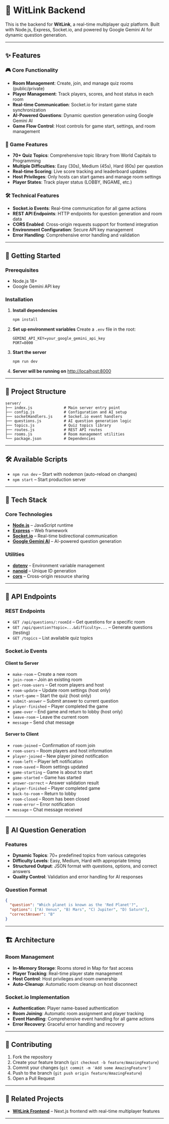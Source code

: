 # 🔧 WitLink Backend

This is the backend for **WitLink**, a real-time multiplayer quiz platform. Built with Node.js, Express, Socket.io, and powered by Google Gemini AI for dynamic question generation.

---

## ✨ Features

### 🎮 Core Functionality

- **Room Management**: Create, join, and manage quiz rooms (public/private)
- **Player Management**: Track players, scores, and host status in each room
- **Real-time Communication**: Socket.io for instant game state synchronization
- **AI-Powered Questions**: Dynamic question generation using Google Gemini AI
- **Game Flow Control**: Host controls for game start, settings, and room management

### 🎯 Game Features

- **70+ Quiz Topics**: Comprehensive topic library from World Capitals to Programming
- **Multiple Difficulties**: Easy (30s), Medium (45s), Hard (60s) per question
- **Real-time Scoring**: Live score tracking and leaderboard updates
- **Host Privileges**: Only hosts can start games and manage room settings
- **Player States**: Track player status (LOBBY, INGAME, etc.)

### 🛠 Technical Features

- **Socket.io Events**: Real-time communication for all game actions
- **REST API Endpoints**: HTTP endpoints for question generation and room data
- **CORS Enabled**: Cross-origin requests support for frontend integration
- **Environment Configuration**: Secure API key management
- **Error Handling**: Comprehensive error handling and validation

---

## 🚀 Getting Started

### Prerequisites

- Node.js 18+
- Google Gemini API key

### Installation

1. **Install dependencies**

   ```bash
   npm install
   ```

2. **Set up environment variables**
   Create a `.env` file in the root:

   ```env
   GEMINI_API_KEY=your_google_gemini_api_key
   PORT=8000
   ```

3. **Start the server**

   ```bash
   npm run dev
   ```

4. **Server will be running on**
   [http://localhost:8000](http://localhost:8000)

---

## 📁 Project Structure

```
server/
├── index.js              # Main server entry point
├── config.js             # Configuration and AI setup
├── socketHandlers.js     # Socket.io event handlers
├── questions.js          # AI question generation logic
├── topics.js             # Quiz topics library
├── routes.js             # REST API routes
├── rooms.js              # Room management utilities
└── package.json          # Dependencies
```

---

## 🛠 Available Scripts

- `npm run dev` – Start with nodemon (auto-reload on changes)
- `npm start` – Start production server

---

## 🎨 Tech Stack

### Core Technologies

- **[Node.js](https://nodejs.org/)** – JavaScript runtime
- **[Express](https://expressjs.com/)** – Web framework
- **[Socket.io](https://socket.io/)** – Real-time bidirectional communication
- **[Google Gemini AI](https://ai.google.dev/)** – AI-powered question generation

### Utilities

- **[dotenv](https://www.npmjs.com/package/dotenv)** – Environment variable management
- **[nanoid](https://www.npmjs.com/package/nanoid)** – Unique ID generation
- **[cors](https://www.npmjs.com/package/cors)** – Cross-origin resource sharing

---

## 🔌 API Endpoints

### REST Endpoints

- `GET /api/questions/:roomId` – Get questions for a specific room
- `GET /api/question?topic=...&difficulty=...` – Generate questions (testing)
- `GET /topics` – List available quiz topics

### Socket.io Events

#### Client to Server

- `make-room` – Create a new room
- `join-room` – Join an existing room
- `get-room-users` – Get room players and host
- `room-update` – Update room settings (host only)
- `start-game` – Start the quiz (host only)
- `submit-answer` – Submit answer to current question
- `player-finished` – Player completed the game
- `game-over` – End game and return to lobby (host only)
- `leave-room` – Leave the current room
- `message` – Send chat message

#### Server to Client

- `room-joined` – Confirmation of room join
- `room-users` – Room players and host information
- `player-joined` – New player joined notification
- `room-left` – Player left notification
- `room-saved` – Room settings updated
- `game-starting` – Game is about to start
- `game-started` – Game has started
- `answer-correct` – Answer validation result
- `player-finished` – Player completed game
- `back-to-room` – Return to lobby
- `room-closed` – Room has been closed
- `room-error` – Error notification
- `message` – Chat message received

---

## 🧠 AI Question Generation

### Features

- **Dynamic Topics**: 70+ predefined topics from various categories
- **Difficulty Levels**: Easy, Medium, Hard with appropriate timing
- **Structured Output**: JSON format with questions, options, and correct answers
- **Quality Control**: Validation and error handling for AI responses

### Question Format

```json
{
  "question": "Which planet is known as the 'Red Planet'?",
  "options": ["A) Venus", "B) Mars", "C) Jupiter", "D) Saturn"],
  "correctAnswer": "B"
}
```

---

## 🏗 Architecture

### Room Management

- **In-Memory Storage**: Rooms stored in Map for fast access
- **Player Tracking**: Real-time player state management
- **Host Control**: Host privileges and room ownership
- **Auto-Cleanup**: Automatic room cleanup on host disconnect

### Socket.io Implementation

- **Authentication**: Player name-based authentication
- **Room Joining**: Automatic room assignment and player tracking
- **Event Handling**: Comprehensive event handling for all game actions
- **Error Recovery**: Graceful error handling and recovery

---

## 🤝 Contributing

1. Fork the repository
2. Create your feature branch (`git checkout -b feature/AmazingFeature`)
3. Commit your changes (`git commit -m 'Add some AmazingFeature'`)
4. Push to the branch (`git push origin feature/AmazingFeature`)
5. Open a Pull Request

---

## 🔗 Related Projects

- **[WitLink Frontend](https://github.com/yourusername/witLink-frontend)** – Next.js frontend with real-time multiplayer features

---
